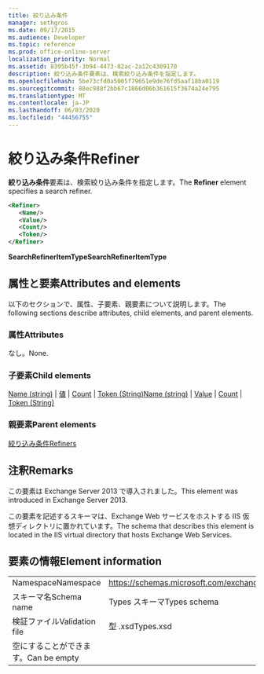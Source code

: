 ```yaml
---
title: 絞り込み条件
manager: sethgros
ms.date: 09/17/2015
ms.audience: Developer
ms.topic: reference
ms.prod: office-online-server
localization_priority: Normal
ms.assetid: 8395b45f-3b94-4473-82ac-2a12c4309170
description: 絞り込み条件要素は、検索絞り込み条件を指定します。
ms.openlocfilehash: 5be73cfd0a5005f79651e9de76fd5aaf18ba0119
ms.sourcegitcommit: 88ec988f2bb67c1866d06b361615f3674a24e795
ms.translationtype: MT
ms.contentlocale: ja-JP
ms.lasthandoff: 06/03/2020
ms.locfileid: "44456755"
---
```

# <a name="refiner"></a><span data-ttu-id="64c03-103">絞り込み条件</span><span class="sxs-lookup"><span data-stu-id="64c03-103">Refiner</span></span>

<span data-ttu-id="64c03-104">**絞り込み条件**要素は、検索絞り込み条件を指定します。</span><span class="sxs-lookup"><span data-stu-id="64c03-104">The **Refiner** element specifies a search refiner.</span></span> 
  
```XML
<Refiner>
   <Name/>
   <Value/>
   <Count/>
   <Token/>
</Refiner>
```

 <span data-ttu-id="64c03-105">**SearchRefinerItemType**</span><span class="sxs-lookup"><span data-stu-id="64c03-105">**SearchRefinerItemType**</span></span>
## <a name="attributes-and-elements"></a><span data-ttu-id="64c03-106">属性と要素</span><span class="sxs-lookup"><span data-stu-id="64c03-106">Attributes and elements</span></span>

<span data-ttu-id="64c03-107">以下のセクションで、属性、子要素、親要素について説明します。</span><span class="sxs-lookup"><span data-stu-id="64c03-107">The following sections describe attributes, child elements, and parent elements.</span></span>
  
### <a name="attributes"></a><span data-ttu-id="64c03-108">属性</span><span class="sxs-lookup"><span data-stu-id="64c03-108">Attributes</span></span>

<span data-ttu-id="64c03-109">なし。</span><span class="sxs-lookup"><span data-stu-id="64c03-109">None.</span></span>
  
### <a name="child-elements"></a><span data-ttu-id="64c03-110">子要素</span><span class="sxs-lookup"><span data-stu-id="64c03-110">Child elements</span></span>

<span data-ttu-id="64c03-111">[Name (string)](name-string.md)  | [値](value.md)  | [Count](count.md)  | [Token (String)](token-string.md)</span><span class="sxs-lookup"><span data-stu-id="64c03-111">[Name (string)](name-string.md) | [Value](value.md) | [Count](count.md) | [Token (String)](token-string.md)</span></span>
  
### <a name="parent-elements"></a><span data-ttu-id="64c03-112">親要素</span><span class="sxs-lookup"><span data-stu-id="64c03-112">Parent elements</span></span>

[<span data-ttu-id="64c03-113">絞り込み条件</span><span class="sxs-lookup"><span data-stu-id="64c03-113">Refiners</span></span>](refiners.md)
  
## <a name="remarks"></a><span data-ttu-id="64c03-114">注釈</span><span class="sxs-lookup"><span data-stu-id="64c03-114">Remarks</span></span>

<span data-ttu-id="64c03-115">この要素は Exchange Server 2013 で導入されました。</span><span class="sxs-lookup"><span data-stu-id="64c03-115">This element was introduced in Exchange Server 2013.</span></span>
  
<span data-ttu-id="64c03-116">この要素を記述するスキーマは、Exchange Web サービスをホストする IIS 仮想ディレクトリに置かれています。</span><span class="sxs-lookup"><span data-stu-id="64c03-116">The schema that describes this element is located in the IIS virtual directory that hosts Exchange Web Services.</span></span>
  
## <a name="element-information"></a><span data-ttu-id="64c03-117">要素の情報</span><span class="sxs-lookup"><span data-stu-id="64c03-117">Element information</span></span>

|||
|:-----|:-----|
|<span data-ttu-id="64c03-118">Namespace</span><span class="sxs-lookup"><span data-stu-id="64c03-118">Namespace</span></span>  <br/> |https://schemas.microsoft.com/exchange/services/2006/types  <br/> |
|<span data-ttu-id="64c03-119">スキーマ名</span><span class="sxs-lookup"><span data-stu-id="64c03-119">Schema name</span></span>  <br/> |<span data-ttu-id="64c03-120">Types スキーマ</span><span class="sxs-lookup"><span data-stu-id="64c03-120">Types schema</span></span>  <br/> |
|<span data-ttu-id="64c03-121">検証ファイル</span><span class="sxs-lookup"><span data-stu-id="64c03-121">Validation file</span></span>  <br/> |<span data-ttu-id="64c03-122">型 .xsd</span><span class="sxs-lookup"><span data-stu-id="64c03-122">Types.xsd</span></span>  <br/> |
|<span data-ttu-id="64c03-123">空にすることができます。</span><span class="sxs-lookup"><span data-stu-id="64c03-123">Can be empty</span></span>  <br/> ||
   

